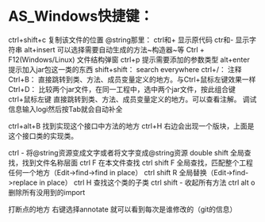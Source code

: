 # AS_Windows快捷键：

ctrl+shift+c     复制该文件的位置
@string那里：    ctrl和+ 显示原代码 ctr和- 显示字符串
alt+insert       可以选择需要自动生成的方法~构造器~等
Ctrl + F12(Windows/Linux)   文件结构弹窗
ctrl+p           提示需要添加的参数类型
alt+enter        提示加入jar包这一类的东西
shift+shift：    search everywhere
ctrl+/：         注释
Ctrl+B：        直接跳转到类、方法、成员变量定义的地方。与Ctrl+鼠标左键效果一样
Ctrl+D：         比较两个jar文件，在同一工程中，选中两个jar文件，按此组合键
ctrl+鼠标左键    直接跳转到类、方法、成员变量定义的地方。可以查看注解。
调试信息输入logi然后按Tab就会自动补全

ctrl+alt+B   找到实现这个接口中方法的地方
ctrl+H       右边会出现一个版块，上面是这个接口类的实现类。

ctrl -          将@string资源变成文字或者将文字变成@string资源
double shift    全局查找，找到文件名称层面
ctrl F          在本文件查找
ctrl shift F    全局查找，匹配整个工程任何一个地方（Edit->find->find in place）
ctrl shift R    全局替换（Edit->find->replace in place）
ctrl H          查找这个类的子类
ctrl shift -   收起所有方法
ctrl alt o   删除所有没用到的import


打断点的地方 右键选择annotate  就可以看到每次是谁修改的（git的信息）